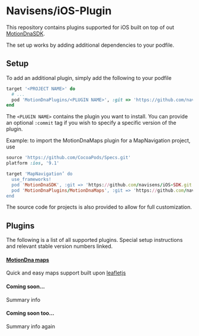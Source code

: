 # Navisens/iOS-Plugin

This repository contains plugins supported for iOS built on top of out [MotionDnaSDK](https://github.com/navisens/iOS-SDK).

The set up works by adding additional dependencies to your podfile.

## Setup

To add an additional plugin, simply add the following to your podfile

```ruby
target '<PROJECT NAME>' do
  # ...
  pod 'MotionDnaPlugins/<PLUGIN NAME>', :git => 'https://github.com/navisens/iOS-Plugin.git', :branch => 'repositories'
end
```

The `<PLUGIN NAME>` contains the plugin you want to install. You can provide an optional `:commit` tag if you wish to specify a specific version of the plugin.

Example: to import the MotionDnaMaps plugin for a MapNavigation project, use

```ruby
source 'https://github.com/CocoaPods/Specs.git'
platform :ios, '9.1'

target 'MapNavigation’ do
  use_frameworks!
  pod 'MotionDnaSDK', :git => 'https://github.com/navisens/iOS-SDK.git'
  pod 'MotionDnaPlugins/MotionDnaMaps', :git => 'https://github.com/navisens/iOS-Plugin.git', :branch => 'repositories'
end
```

The source code for projects is also provided to allow for full customization.

## Plugins

The following is a list of all supported plugins. Special setup instructions and relevant stable version numbers linked.

#### [MotionDna maps](motiondnamaps)

Quick and easy maps support built upon [leafletjs](http://leafletjs.com)

#### Coming soon...

Summary info

#### Coming soon too...

Summary info again
